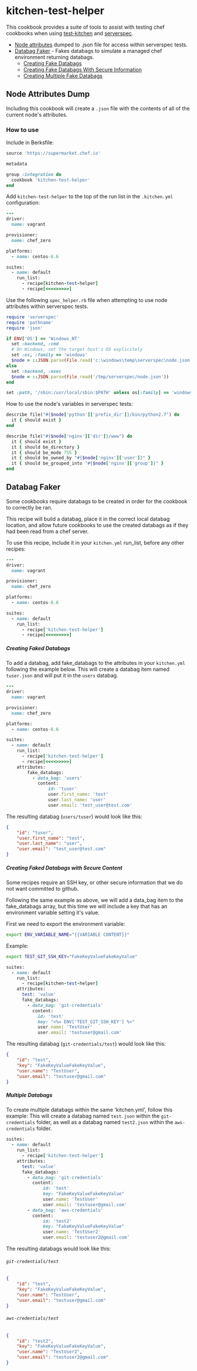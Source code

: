 # kitchen-test-helper
This cookbook provides a suite of tools to assist with testing chef cookbooks when using [test-kitchen](https://github.com/test-kitchen/test-kitchen) and [serverspec](http://serverspec.org/).

- [Node attributes][node-attributes-dump] dumped to .json file for access within serverspec tests.
- [Databag Faker][data-bag-faker] - Fakes databags to simulate a managed chef environment returning databags.
  - [Creating Fake Databags][create-databags]
  - [Creating Fake Databags With Secure Information][secure-databags]
  - [Creating Multiple Fake Databags][multiple-databags]

[node-attributes-dump]: #node-attributes-dump
[data-bag-faker]: #databag-faker
[create-databags]: #creating-faked-databags
[secure-databags]: #creating-faked-databags-with-secure-content
[multiple-databags]: #multiple-databags


## Node Attributes Dump

Including this cookbook will create a `.json` file with the contents of all of the current node's attributes.

### How to use

Include in Berksfile:
```ruby
source 'https://supermarket.chef.io'

metadata

group :integration do
  cookbook 'kitchen-test-helper'
end
```

Add `kitchen-test-helper` to the top of the run list in the `.kitchen.yml` configuration:
```ruby
---
driver:
  name: vagrant

provisioner:
  name: chef_zero

platforms:
  - name: centos-6.6

suites:
  - name: default
    run_list:
      - recipe[kitchen-test-helper]
      - recipe[<<<<>>>>>]
```

Use the following `spec_helper.rb` file when attempting to use node attributes within serverspec tests.
```ruby
require 'serverspec'
require 'pathname'
require 'json'

if ENV['OS'] == 'Windows_NT'
  set :backend, :cmd
  # On Windows, set the target host's OS explicitely
  set :os, :family => 'windows'
  $node = ::JSON.parse(File.read('c:\windows\temp\serverspec\node.json'))
else
  set :backend, :exec
  $node = ::JSON.parse(File.read('/tmp/serverspec/node.json'))
end

set :path, '/sbin:/usr/local/sbin:$PATH' unless os[:family] == 'windows'
```

How to use the node's variables in serverspec tests:
```ruby
describe file("#{$node['python']['prefix_dir']}/bin/python2.7") do
  it { should exist }
end

describe file("#{$node['nginx']['dir']}/www") do
  it { should exist }
  it { should be_directory }
  it { should be_mode 755 }
  it { should be_owned_by "#{$node['nginx']['user']}" }
  it { should be_grouped_into "#{$node['nginx']['group']}" }
end
```





## Databag Faker
Some cookbooks require databags to be created in order for the cookbook to correctly be ran.

This recipe will build a databag, place it in the correct local databag location, and allow future cookbooks to use the created databags as if they had been read from a chef server.

To use this recipe, include it in your `kitchen.yml` run_list, before any other recipes:

```ruby
---
driver:
  name: vagrant

provisioner:
  name: chef_zero

platforms:
  - name: centos-6.6

suites:
  - name: default
    run_list:
      - recipe['kitchen-test-helper']
      - recipe[<<<<>>>>>]
```

##### Creating Faked Databags
To add a databag, add fake_databags to the attributes in your `kitchen.yml` following the example below.
This will create a databag item named `tuser.json` and will put it in the `users` databag.

```ruby
---
driver:
  name: vagrant

provisioner:
  name: chef_zero

platforms:
  - name: centos-6.6

suites:
  - name: default
    run_list:
      - recipe['kitchen-test-helper']
      - recipe[<<<<>>>>>]
    attributes:
        fake_databags:
          - data_bag: 'users'
            content:
                id: 'tuser'
                user.first_name: 'test'
                user.last_name: 'user'
                user.email: 'test_user@test.com'
```

The resulting databag (`users/tuser`) would look like this:
```Json
{
    "id": "tuser",
    "user.first_name": "test",
    "user.last_name": "user",
    "user.email": "test_user@test.com"
}
```

##### Creating Faked Databags with Secure Content
Some recipes require an SSH key, or other secure information that we do not want committed to github.

Following the same example as above, we will add a data_bag item to the fake_databags array, but this time we will include a key that has an environment variable setting it's value.

First we need to export the environment variable:
```Bash
export ENV_VARIABLE_NAME="{{VARIABLE CONTENT}}"
```

Example:
```Bash
export TEST_GIT_SSH_KEY="FakeKeyValueFakeKeyValue"
```


```ruby
suites:
  - name: default
    run_list:
      - recipe[kitchen-test-helper]
    attributes:
      test: 'value'
      fake_databags:
        - data_bag: 'git-credentials'
          content:
            id: 'test'
            key: "<%= ENV['TEST_GIT_SSH_KEY'] %>"
            user.name: 'TestUser'
            user.email: 'testuser@gmail.com'
```

The resulting databag (`git-credentials/test`) would look like this:
```Json
{
    "id": "test",
    "key": "FakeKeyValueFakeKeyValue",
    "user.name": "TestUser",
    "user.email": "testuser@gmail.com"
}
```

##### Multiple Databags
To create multiple databags within the same 'kitchen.yml', follow this example:
This will create a databag named `test.json` within the `git-credentials` folder, as well as a databag named `test2.json` within the `aws-credentials` folder.

```ruby
suites:
  - name: default
    run_list:
      - recipe['kitchen-test-helper']
    attributes:
      test: 'value'
      fake_databags:
        - data_bag: 'git-credentials'
          content:
              id: 'test'
              key: "FakeKeyValueFakeKeyValue"
              user.name: 'TestUser'
              user.email: 'testuser@gmail.com'
        - data_bag: 'aws-credentials'
          content:
              id: 'test2'
              key: "FakeKeyValueFakeKeyValue"
              user.name: 'TestUser2'
              user.email: 'testuser2@gmail.com’
```

The resulting databags would look like this:
###### `git-credentials/test`
```Json
{
    "id": "test",
    "key": "FakeKeyValueFakeKeyValue",
    "user.name": "TestUser",
    "user.email": "testuser@gmail.com"
}
```

###### `aws-credentials/test`
```Json
{
    "id": "test2",
    "key": "FakeKeyValueFakeKeyValue",
    "user.name": "TestUser2",
    "user.email": "testuser2@gmail.com"
}
```

